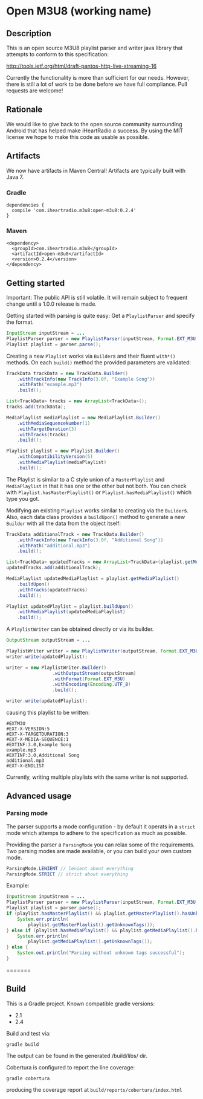 # Open M3U8 (working name)

## Description

This is an open source M3U8 playlist parser and writer java library that attempts to conform to this specification:

http://tools.ietf.org/html/draft-pantos-http-live-streaming-16

Currently the functionality is more than sufficient for our needs. However, there is still a lot of work to be done before we have full compliance. Pull requests are welcome!

## Rationale

We would like to give back to the open source community surrounding Android that has helped make iHeartRadio a success. By using the MIT license we hope to make this code as usable as possible.

## Artifacts

We now have artifacts in Maven Central! Artifacts are typically built with Java 7.

### Gradle

```
dependencies {
  compile 'com.iheartradio.m3u8:open-m3u8:0.2.4'
}
```

### Maven

```
<dependency>
  <groupId>com.iheartradio.m3u8</groupId>
  <artifactId>open-m3u8</artifactId>
  <version>0.2.4</version>
</dependency>
```

## Getting started

Important: The public API is still volatile. It will remain subject to frequent change until a 1.0.0 release is made.

Getting started with parsing is quite easy: Get a `PlaylistParser` and specify the format.

```java
InputStream inputStream = ...
PlaylistParser parser = new PlaylistParser(inputStream, Format.EXT_M3U, Encoding.UTF_8);
Playlist playlist = parser.parse();
```

Creating a new `Playlist` works via `Builder`s and their fluent `with*()` methods. On each `build()` method the provided parameters are validated:

```java
TrackData trackData = new TrackData.Builder()
    .withTrackInfo(new TrackInfo(3.0f, "Example Song"))
    .withPath("example.mp3")
    .build();

List<TrackData> tracks = new ArrayList<TrackData>();
tracks.add(trackData);

MediaPlaylist mediaPlaylist = new MediaPlaylist.Builder()
    .withMediaSequenceNumber(1)
    .withTargetDuration(3)
    .withTracks(tracks)
    .build();

Playlist playlist = new Playlist.Builder()
    .withCompatibilityVersion(5)
    .withMediaPlaylist(mediaPlaylist)
    .build();
```

The Playlist is similar to a C style union of a `MasterPlaylist` and `MediaPlaylist` in that it has one or the other but not both. You can check with `Playlist.hasMasterPlaylist()` or `Playlist.hasMediaPlaylist()` which type you got.

Modifying an existing `Playlist` works similar to creating via the `Builder`s. Also, each data class provides a `buildUpon()` method to generate a new `Builder` with all the data from the object itself:

```java
TrackData additionalTrack = new TrackData.Builder()
    .withTrackInfo(new TrackInfo(3.0f, "Additional Song"))
    .withPath("additional.mp3")
    .build();

List<TrackData> updatedTracks = new ArrayList<TrackData>(playlist.getMediaPlaylist().getTracks());
updatedTracks.add(additionalTrack);

MediaPlaylist updatedMediaPlaylist = playlist.getMediaPlaylist()
    .buildUpon()
    .withTracks(updatedTracks)
    .build();

Playlist updatedPlaylist = playlist.buildUpon()
    .withMediaPlaylist(updatedMediaPlaylist)
    .build();
```

A `PlaylistWriter` can be obtained directly or via its builder.

```java
OutputStream outputStream = ...

PlaylistWriter writer = new PlaylistWriter(outputStream, Format.EXT_M3U, Encoding.UTF_8);
writer.write(updatedPlaylist);

writer = new PlaylistWriter.Builder()
                 .withOutputStream(outputStream)
                 .withFormat(Format.EXT_M3U)
                 .withEncoding(Encoding.UTF_8)
                 .build();

writer.write(updatedPlaylist);
```

causing this playlist to be written:

```
#EXTM3U
#EXT-X-VERSION:5
#EXT-X-TARGETDURATION:3
#EXT-X-MEDIA-SEQUENCE:1
#EXTINF:3.0,Example Song
example.mp3
#EXTINF:3.0,Additional Song
additional.mp3
#EXT-X-ENDLIST
```

Currently, writing multiple playlists with the same writer is not supported.

## Advanced usage

### Parsing mode

The parser supports a mode configuration - by default it operats in a `strict` mode which attemps to adhere to the specification as much as possible.

Providing the parser a `ParsingMode` you can relax some of the requirements. Two parsing modes are made available, or you can build your own custom mode.
```java
ParsingMode.LENIENT // lenient about everything
ParsingMode.STRICT // strict about everything
```
Example:
```java
InputStream inputStream = ...
PlaylistParser parser = new PlaylistParser(inputStream, Format.EXT_M3U, Encoding.UTF_8, ParsingMode.LENIENT);
Playlist playlist = parser.parse();
if (playlist.hasMasterPlaylist() && playlist.getMasterPlaylist().hasUnknownTags()) {
    System.err.println(
        playlist.getMasterPlaylist().getUnknownTags());
} else if (playlist.hasMediaPlaylist() && playlist.getMediaPlaylist().hasUnknownTags()) {
    System.err.println(
        playlist.getMediaPlaylist().getUnknownTags());
} else {
    System.out.println("Parsing without unknown tags successful");
}
```

=======
## Build

This is a Gradle project. Known compatible gradle versions:

- 2.1
- 2.4

Build and test via:
```
gradle build
```
The output can be found in the generated /build/libs/ dir.

Cobertura is configured to report the line coverage:
```
gradle cobertura
```
producing the coverage report at `build/reports/cobertura/index.html`
